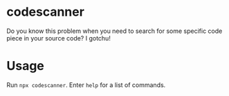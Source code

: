# codescanner
 Do you know this problem when you need to search for some specific code piece in your source code? I gotchu!

# Usage
Run `npx codescanner`. Enter `help` for a list of commands.
